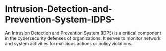 # Intrusion-Detection-and-Prevention-System-IDPS-
An Intrusion Detection and Prevention System (IDPS) is a critical component in the cybersecurity defenses of organizations. It serves to monitor network and system activities for malicious actions or policy violations. 

